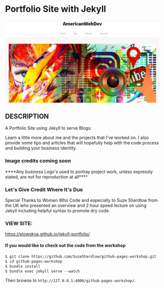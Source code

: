 <h1>Portfolio Site with Jekyll</h1>
<img src="assets/images/portfolioJekyllSiteLargeGrab.PNG">

<h2>DESCRIPTION</h2>
<p>A Portfolio Site using Jekyll to serve Blogs:</p>
<p>Learn a little more about me and the projects that I've worked on. 
I also provide some tips and articles that will hopefully help with the 
code process and building your business identity. 

<h3>Image credits coming soon</h3>
<p>****Any business Logo's used to portray project work, unless expressly stated, are not for reproduction at all****</p>

<h3>Let's Give Credit Where It's Due</h3>
<p>Special Thanks to Women Who Code and especially to Suze Shardlow from the UK who presented
an overview and 2 hour speed lecture on using Jekyll including helpful syntax to promote dry code. </p>

<h3>VIEW SITE:</h3>
<a href="https://elowskya.github.io/jekyll-portfolio/">https://elowskya.github.io/jekyll-portfolio/</a>




<h4>If you would like to check out the code from the workshop</h4>

```
$ git clone https://github.com/SuzeShardlow/github-pages-workshop.git
$ cd github-pages-workshop
$ bundle install
$ bundle exec jekyll serve --watch
```

Then browse to `http://127.0.0.1:4000/github-pages-workshop/`.
